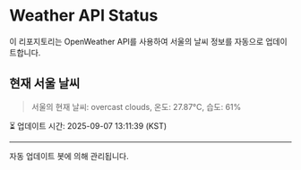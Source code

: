 
# Weather API Status

이 리포지토리는 OpenWeather API를 사용하여 서울의 날씨 정보를 자동으로 업데이트합니다.

## 현재 서울 날씨
> 서울의 현재 날씨: overcast clouds, 온도: 27.87°C, 습도: 61%

⏳ 업데이트 시간: 2025-09-07 13:11:39 (KST)

---
자동 업데이트 봇에 의해 관리됩니다.
